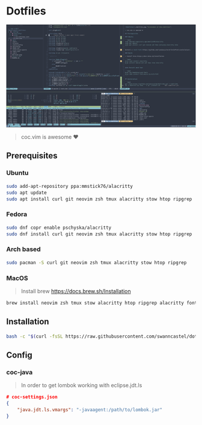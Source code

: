 # Dotfiles

![Dotfiles](./dotfiles.png "Screenshot of this dotfiles")

> coc.vim is awesome ❤️

## Prerequisites

### Ubuntu

```bash
sudo add-apt-repository ppa:mmstick76/alacritty
sudo apt update
sudo apt install curl git neovim zsh tmux alacritty stow htop ripgrep
```

### Fedora

```bash
sudo dnf copr enable pschyska/alacritty
sudo dnf install curl git neovim zsh tmux alacritty stow htop ripgrep
```

### Arch based

```bash
sudo pacman -S curl git neovim zsh tmux alacritty stow htop ripgrep
```

### MacOS

> Install brew https://docs.brew.sh/Installation

```bash
brew install neovim zsh tmux stow alacritty htop ripgrep alacritty font-meslo-lg-nerd-font
```

## Installation

```bash
bash -c "$(curl -fsSL https://raw.githubusercontent.com/swanncastel/dotfiles/master/install.sh)"
```

## Config

### coc-java

> In order to get lombok working with eclipse.jdt.ls

```json
# coc-settings.json
{
    "java.jdt.ls.vmargs": "-javaagent:/path/to/lombok.jar"
}
```
